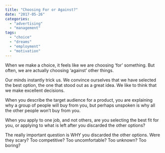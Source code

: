 ```yaml
---
title: "Choosing For or Against?"
date: "2017-05-26"
categories: 
  - "advertising"
  - "management"
tags: 
  - "choice"
  - "dreams"
  - "employment"
  - "motivation"
---
```


When we make a choice, it feels like we are choosing ‘for’ something. But often, we are actually choosing ‘against’ other things.

Our minds instantly trick us. We convince ourselves that we have selected the best option, the one that stood out as a great idea. We like to think that we make excellent decisions.

When you describe the target audience for a product, you are explaining why a group of people will buy from you, but perhaps unspoken is why all the other people won’t buy from you.

When you apply to one job, and not others, are you selecting the best fit for you, or applying to what is left after you discarded the other options?

The really important question is WHY you discarded the other options. Were they scary? Too competitive? Too uncomfortable? Too unknown? Too boring?
